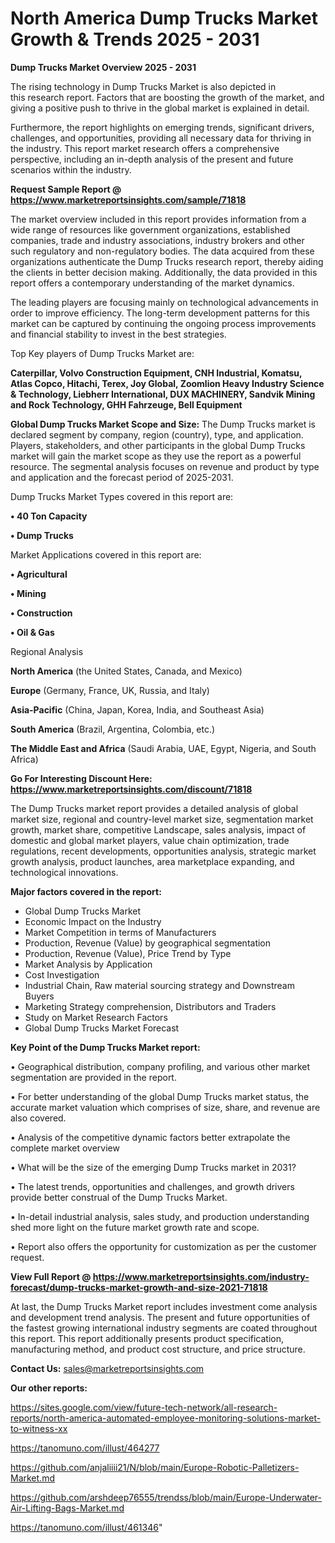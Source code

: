 # North America Dump Trucks Market Growth & Trends 2025 - 2031

<Strong> Dump Trucks Market Overview 2025 - 2031</strong>

The rising technology in Dump Trucks Market is also depicted in this research report. Factors that are boosting the growth of the market, and giving a positive push to thrive in the global market is explained in detail.

Furthermore, the report highlights on emerging trends, significant drivers, challenges, and opportunities, providing all necessary data for thriving in the industry. This report market research offers a comprehensive perspective, including an in-depth analysis of the present and future scenarios within the industry.

<strong>Request Sample Report @ <a href=https://www.marketreportsinsights.com/sample/71818>https://www.marketreportsinsights.com/sample/71818</a></strong>

The market overview included in this report provides information from a wide range of resources like government organizations, established companies, trade and industry associations, industry brokers and other such regulatory and non-regulatory bodies. The data acquired from these organizations authenticate the Dump Trucks research report, thereby aiding the clients in better decision making. Additionally, the data provided in this report offers a contemporary understanding of the market dynamics.

The leading players are focusing mainly on technological advancements in order to improve efficiency. The long-term development patterns for this market can be captured by continuing the ongoing process improvements and financial stability to invest in the best strategies.

Top Key players of Dump Trucks Market are:

<strong>Caterpillar, Volvo Construction Equipment, CNH Industrial, Komatsu, Atlas Copco, Hitachi, Terex, Joy Global, Zoomlion Heavy Industry Science & Technology, Liebherr International, DUX MACHINERY, Sandvik Mining and Rock Technology, GHH Fahrzeuge, Bell Equipment</strong>

<strong><b>Global Dump Trucks Market Scope and Size:</b></strong>
The Dump Trucks market is declared segment by company, region (country), type, and application. Players, stakeholders, and other participants in the global Dump Trucks market will gain the market scope as they use the report as a powerful resource. The segmental analysis focuses on revenue and product by type and application and the forecast period of 2025-2031.

Dump Trucks Market Types covered in this report are:

<strong>• 40 Ton Capacity

• Dump Trucks</strong>

Market Applications covered in this report are:

<strong>• Agricultural

• Mining

• Construction

• Oil & Gas</strong> 

Regional Analysis

<strong>North America</strong> (the United States, Canada, and Mexico)

<strong>Europe</strong> (Germany, France, UK, Russia, and Italy)

<strong>Asia-Pacific</strong> (China, Japan, Korea, India, and Southeast Asia)

<strong>South America</strong> (Brazil, Argentina, Colombia, etc.)

<strong>The Middle East and Africa</strong> (Saudi Arabia, UAE, Egypt, Nigeria, and South Africa)

<strong>Go For Interesting Discount Here: <a href=https://www.marketreportsinsights.com/discount/71818>https://www.marketreportsinsights.com/discount/71818</a></strong>

The Dump Trucks market report provides a detailed analysis of global market size, regional and country-level market size, segmentation market growth, market share, competitive Landscape, sales analysis, impact of domestic and global market players, value chain optimization, trade regulations, recent developments, opportunities analysis, strategic market growth analysis, product launches, area marketplace expanding, and technological innovations.

<strong><b>Major factors covered in the report:</b></strong>
<ul>
  <li>Global Dump Trucks Market </li>
  <li>Economic Impact on the Industry</li>
  <li>Market Competition in terms of Manufacturers</li>
  <li>Production, Revenue (Value) by geographical segmentation</li>
  <li>Production, Revenue (Value), Price Trend by Type</li>
  <li>Market Analysis by Application</li>
  <li>Cost Investigation</li>
  <li>Industrial Chain, Raw material sourcing strategy and Downstream Buyers</li>
  <li>Marketing Strategy comprehension, Distributors and Traders</li>
  <li>Study on Market Research Factors</li>
  <li>Global Dump Trucks Market Forecast</li>
</ul>

<strong><b>Key Point of the Dump Trucks Market report:</b></strong>

• Geographical distribution, company profiling, and various other market segmentation are provided in the report.

• For better understanding of the global Dump Trucks market status, the accurate market valuation which comprises of size, share, and revenue are also covered.

• Analysis of the competitive dynamic factors better extrapolate the complete market overview

• What will be the size of the emerging Dump Trucks market in 2031?

• The latest trends, opportunities and challenges, and growth drivers provide better construal of the Dump Trucks Market.

• In-detail industrial analysis, sales study, and production understanding shed more light on the future market growth rate and scope.

• Report also offers the opportunity for customization as per the customer request.

<strong><b>View Full Report @ <a href=https://www.marketreportsinsights.com/industry-forecast/dump-trucks-market-growth-and-size-2021-71818>https://www.marketreportsinsights.com/industry-forecast/dump-trucks-market-growth-and-size-2021-71818</a></b></strong>


At last, the Dump Trucks Market report includes investment come analysis and development trend analysis. The present and future opportunities of the fastest growing international industry segments are coated throughout this report. This report additionally presents product specification, manufacturing method, and product cost structure, and price structure.

<strong>Contact Us:</strong>
sales@marketreportsinsights.com

<strong>Our other reports:</strong>

<a href=https://sites.google.com/view/future-tech-network/all-research-reports/north-america-automated-employee-monitoring-solutions-market-to-witness-xx>https://sites.google.com/view/future-tech-network/all-research-reports/north-america-automated-employee-monitoring-solutions-market-to-witness-xx</a>

<a href=https://tanomuno.com/illust/464277>https://tanomuno.com/illust/464277</a>

<a href=https://github.com/anjaliiii21/N/blob/main/Europe-Robotic-Palletizers-Market.md>https://github.com/anjaliiii21/N/blob/main/Europe-Robotic-Palletizers-Market.md</a>

<a href=https://github.com/arshdeep76555/trendss/blob/main/Europe-Underwater-Air-Lifting-Bags-Market.md>https://github.com/arshdeep76555/trendss/blob/main/Europe-Underwater-Air-Lifting-Bags-Market.md</a>

<a href=https://tanomuno.com/illust/461346>https://tanomuno.com/illust/461346</a>"
